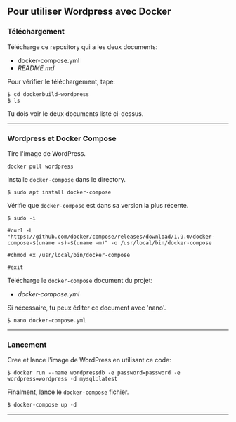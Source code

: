 ## Pour utiliser Wordpress avec Docker
### Téléchargement

Télécharge ce repository qui a les deux documents:

 * docker-compose.yml
 * _README.md_

Pour vérifier le téléchargement, tape:
```
$ cd dockerbuild-wordpress
$ ls
```

Tu dois voir le deux documents listé ci-dessus.

---
### Wordpress et Docker Compose

Tire l'image de WordPress.
```
docker pull wordpress
```

Installe ```docker-compose``` dans le directory.

```
$ sudo apt install docker-compose
```

Vérifie que ```docker-compose``` est dans sa version la plus récente.

```
$ sudo -i
```

```
#curl -L "https://github.com/docker/compose/releases/download/1.9.0/docker-compose-$(uname -s)-$(uname -m)" -o /usr/local/bin/docker-compose

#chmod +x /usr/local/bin/docker-compose

#exit
```

Télécharge le ```docker-compose``` document du projet:

 * _docker-compose.yml_

Si nécessaire, tu peux éditer ce document avec 'nano'.

```
$ nano docker-compose.yml
```

---
### Lancement

Cree et lance l'image de WordPress en utilisant ce code:

```
$ docker run --name wordpressdb -e password=password -e wordpress=wordpress -d mysql:latest
```

Finalment, lance le ```docker-compose``` fichier.

```
$ docker-compose up -d
```
---

